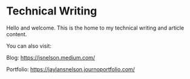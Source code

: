 # Technical Writing

Hello and welcome. This is the home to my technical writing and article content.

You can also visit: 

Blog: https://jsnelson.medium.com/

Portfolio: https://jaylansnelson.journoportfolio.com/
